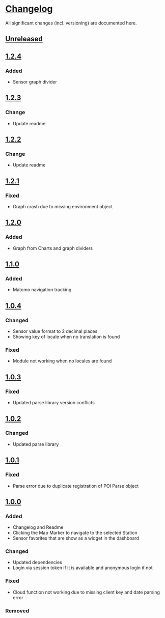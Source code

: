 # [Changelog](https://keepachangelog.com/en/1.1.0/)

All significant changes (incl. versioning) are documented here.

## [Unreleased](https://git-dev.solingen.de/smartcityapp/modules/oscaenvironment-ios/-/releases)

## [1.2.4](https://git-dev.solingen.de/smartcityapp/modules/oscaenvironment-ios/-/tags/1.2.4)

### Added
- Sensor graph divider 

## [1.2.3](https://git-dev.solingen.de/smartcityapp/modules/oscaenvironment-ios/-/tags/1.2.3)

### Change
- Update readme

## [1.2.2](https://git-dev.solingen.de/smartcityapp/modules/oscaenvironment-ios/-/tags/1.2.2)

### Change
- Update readme

## [1.2.1](https://git-dev.solingen.de/smartcityapp/modules/oscaenvironment-ios/-/tags/1.2.1)

### Fixed
- Graph crash due to missing environment object

## [1.2.0](https://git-dev.solingen.de/smartcityapp/modules/oscaenvironment-ios/-/tags/1.2.0)

### Added
- Graph from Charts and graph dividers

## [1.1.0](https://git-dev.solingen.de/smartcityapp/modules/oscaenvironment-ios/-/tags/1.1.0)

### Added
- Matomo navigation tracking

## [1.0.4](https://git-dev.solingen.de/smartcityapp/modules/oscaenvironment-ios/-/tags/1.0.4)

### Changed
- Sensor value format to 2 decimal places
- Showing key of locale when no translation is found

### Fixed
- Module not working when no locales are found

## [1.0.3](https://git-dev.solingen.de/smartcityapp/modules/oscaenvironment-ios/-/tags/1.0.3)

### Fixed
- Updated parse library version conflicts

## [1.0.2](https://git-dev.solingen.de/smartcityapp/modules/oscaenvironment-ios/-/tags/1.0.2)

### Changed
- Updated parse library

## [1.0.1](https://git-dev.solingen.de/smartcityapp/modules/oscaenvironment-ios/-/tags/1.0.1)

### Fixed
- Parse error due to duplicate registration of POI Parse object

## [1.0.0](https://git-dev.solingen.de/smartcityapp/modules/oscaenvironment-ios/-/tags/1.0.0)

### Added
- Changelog and Readme
- Clicking the Map Marker to navigate to the selected Station
- Sensor favorites that are show as a widget in the dashboard

### Changed
- Updated dependencies
- Login via session token if it is available and anonymous login if not

### Fixed
- Cloud function not working due to missing client key and date parsing error

### Removed
